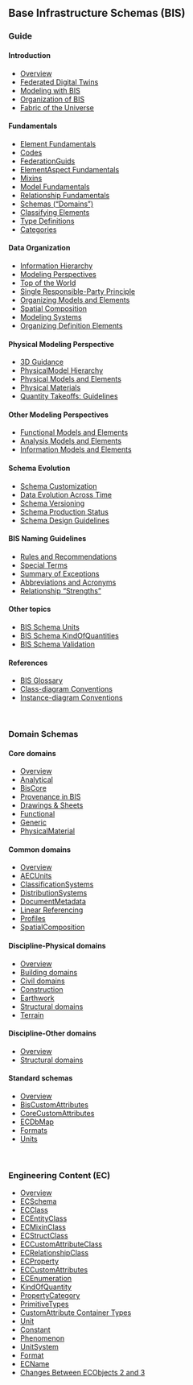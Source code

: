 ## Base Infrastructure Schemas (BIS)

### Guide

<div id="guide-list">

#### Introduction
- [Overview](./guide/intro/overview.md)
- [Federated Digital Twins](./guide/intro/federated-digital-twins.md)
- [Modeling with BIS](./guide/intro/modeling-with-bis.md)
- [Organization of BIS](./guide/intro/bis-organization.md)
- [Fabric of the Universe](./guide/intro/fabric-of-the-universe.md)

#### Fundamentals
- [Element Fundamentals](./guide/fundamentals/element-fundamentals.md)
- [Codes](./guide/fundamentals/codes.md)
- [FederationGuids](./guide/fundamentals/federationGuids.md)
- [ElementAspect Fundamentals](./guide/fundamentals/elementaspect-fundamentals.md)
- [Mixins](./guide/fundamentals/mixins.md)
- [Model Fundamentals](./guide/fundamentals/model-fundamentals.md)
- [Relationship Fundamentals](./guide/fundamentals/relationship-fundamentals.md)
- [Schemas (“Domains”)](./guide/fundamentals/schemas-domains.md)
- [Classifying Elements](./guide/fundamentals/data-classification.md)
- [Type Definitions](./guide/fundamentals/type-definitions.md)
- [Categories](./guide/fundamentals/categories.md)

#### Data Organization
- [Information Hierarchy](./guide/data-organization/information-hierarchy.md)
- [Modeling Perspectives](./guide/data-organization/modeling-perspectives.md)
- [Top of the World](./guide/data-organization/top-of-the-world.md)
- [Single Responsible-Party Principle](./guide/data-organization/srpp.md)
- [Organizing Models and Elements](./guide/data-organization/organizing-models-and-elements.md)
- [Spatial Composition](./guide/data-organization/spatial-composition.md)
- [Modeling Systems](./guide/data-organization/modeling-systems.md)
- [Organizing Definition Elements](./guide/data-organization/organizing-definition-elements.md)

#### Physical Modeling Perspective
- [3D Guidance](./guide/physical-perspective/3d-guidance.md)
- [PhysicalModel Hierarchy](./guide/physical-perspective/physical-hierarchy-organization.md)
- [Physical Models and Elements](./guide/physical-perspective/physical-models-and-elements.md)
- [Physical Materials](./guide/physical-perspective/physical-materials.md)
- [Quantity Takeoffs: Guidelines](./guide/physical-perspective/qto-guidelines.md)

#### Other Modeling Perspectives
- [Functional Models and Elements](./guide/other-perspectives/functional-models-and-elements.md)
- [Analysis Models and Elements](./guide/other-perspectives/analysis-models-and-elements.md)
- [Information Models and Elements](./guide/other-perspectives/information-models-and-elements.md)

#### Schema Evolution
- [Schema Customization](./guide/schema-evolution/schema-customization.md)
- [Data Evolution Across Time](./guide/schema-evolution/data-evolution-across-time.md)
- [Schema Versioning](./guide/schema-evolution/schema-versioning-and-generations.md)
- [Schema Production Status](./guide/schema-evolution/schema-production-status.md)
- [Schema Design Guidelines](./guide/schema-evolution/schema-design-guidelines.md)

#### BIS Naming Guidelines

- [Rules and Recommendations](./guide/naming-guidelines/rules-and-recommendations.md)
- [Special Terms](./guide/naming-guidelines/special-terms.md)
- [Summary of Exceptions](./guide/naming-guidelines/summary-of-exceptions.md)
- [Abbreviations and Acronyms](./guide/naming-guidelines/standard-abbreviations-and-acronyms.md)
- [Relationship “Strengths”](./guide/naming-guidelines/standard-relationship-strengths-names.md)

#### Other topics
- [BIS Schema Units](./guide/other-topics/units.md)
- [BIS Schema KindOfQuantities](./guide/other-topics/kindOfQuantities.md)
- [BIS Schema Validation](./guide/other-topics/bis-schema-validation.md)

#### References
- [BIS Glossary](./guide/references/glossary.md)
- [Class-diagram Conventions](./guide/references/class-diagram-conventions.md)
- [Instance-diagram Conventions](./guide/references/instance-diagram-conventions.md)

</div>

&nbsp;

### Domain Schemas

<div id="domains-list">

#### Core domains
- [Overview](./domains/core-domains.md)
- [Analytical](./domains/Analytical.ecschema.md)
- [BisCore](./domains/BisCore.ecschema.md)
- [Provenance in BIS](./domains/Provenance-in-BIS.md)
- [Drawings & Sheets](./domains/drawings-sheets.md)
- [Functional](./domains/Functional.ecschema.md)
- [Generic](./domains/Generic.ecschema.md)
- [PhysicalMaterial](./domains/PhysicalMaterial.ecschema.md)

#### Common domains
- [Overview](./domains/common-domains.md)
- [AECUnits](./domains/AecUnits.ecschema.md)
- [ClassificationSystems](./domains/ClassificationSystems.ecschema.md)
- [DistributionSystems](./domains/DistributionSystems.ecschema.md)
- [DocumentMetadata](./domains/DocumentMetadata.ecschema.md)
- [Linear Referencing](./domains/LinearReferencing.ecschema.md)
- [Profiles](./domains/Profiles.ecschema.md)
- [SpatialComposition](./domains/SpatialComposition.ecschema.md)

#### Discipline-Physical domains
- [Overview](./domains/discipline-physical-domains.md)
- [Building domains](./domains/discipline-physical-domains/building-domains.md)
- [Civil domains](./domains/discipline-physical-domains/civil-domains.md)
- [Construction](./domains/Construction.ecschema.md)
- [Earthwork](./domains/Earthwork.ecschema.md)
- [Structural domains](./domains/discipline-physical-domains/structural-domains.md)
- [Terrain](./domains/Terrain.ecschema.md)

#### Discipline-Other domains
- [Overview](./domains/discipline-other-domains.md)
- [Structural domains](./domains/discipline-other-domains/structural-domains.md)

#### Standard schemas
- [Overview](./domains/standard-schemas.md)
- [BisCustomAttributes](./domains/BisCustomAttributes.ecschema.md)
- [CoreCustomAttributes](./domains/CoreCustomAttributes.ecschema.md)
- [ECDbMap](./domains/ECDbMap.ecschema.md)
- [Formats](./domains/Formats.ecschema.md)
- [Units](./domains/Units.ecschema.md)

</div>

&nbsp;

### Engineering Content (EC)

- [Overview](./ec/index.md)
- [ECSchema](./ec/ec-schema.md)
- [ECClass](./ec/ec-class.md)
- [ECEntityClass](./ec/ec-entity-class.md)
- [ECMixinClass](./ec/ec-mixin-class.md)
- [ECStructClass](./ec/ec-struct-class.md)
- [ECCustomAttributeClass](./ec/ec-custom-attribute-class.md)
- [ECRelationshipClass](./ec/ec-relationship-class.md)
- [ECProperty](./ec/ec-property.md)
- [ECCustomAttributes](./ec/ec-custom-attributes.md)
- [ECEnumeration](./ec/ec-enumeration.md)
- [KindOfQuantity](./ec/kindofQuantity.md)
- [PropertyCategory](./ec/property-category.md)
- [PrimitiveTypes](./ec/primitive-types.md)
- [CustomAttribute Container Types](./ec/customattribute-container-types.md)
- [Unit](./ec/ec-unit.md)
- [Constant](./ec/ec-constant.md)
- [Phenomenon](./ec/ec-phenomenon.md)
- [UnitSystem](./ec/ec-unitsystem.md)
- [Format](./ec/ec-format.md)
- [ECName](./ec/ec-name.md)
- [Changes Between ECObjects 2 and 3](./ec/differences-between-ec2-and-ec3.md)

<script>
$("#guide").append(function () {
return "<i class='icon icon-chevron-up collapse-arrow is-expanded' id='guide-carat'></i>"
}).on('click', '.collapse-arrow', function (event) {
var target = $(event.target);
if (target.is("i")) {
$('#guide-list').slideToggle()
}
});
</script>
<script>
$("#domain-schemas").append(function () {
return "<i class='icon icon-chevron-up collapse-arrow is-expanded' id='guide-carat'></i>"
}).on('click', '.collapse-arrow', function (event) {
var target = $(event.target);
if (target.is("i")) {
$('#domains-list').slideToggle()
}
});
</script>
<style>
.h-bis-naming-guidelines {
font-size: 15px;
}
</style>